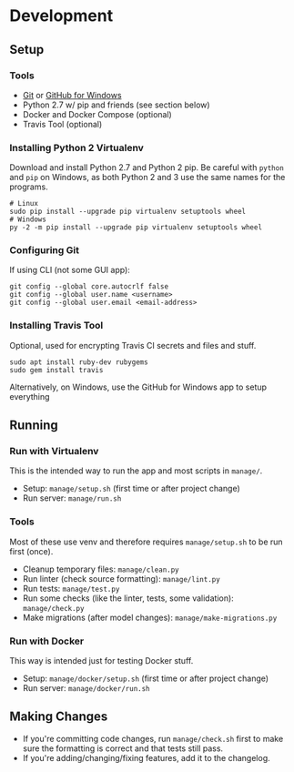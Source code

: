 # Development
## Setup
### Tools
* [Git](https://git-scm.com) or [GitHub for Windows](https://windows.github.com/)
* Python 2.7 w/ pip and friends (see section below)
* Docker and Docker Compose (optional)
* Travis Tool (optional)

### Installing Python 2 Virtualenv
Download and install Python 2.7 and Python 2 pip.
Be careful with `python` and `pip` on Windows, as both Python 2 and 3 use the same names for the programs.

```
# Linux
sudo pip install --upgrade pip virtualenv setuptools wheel
# Windows
py -2 -m pip install --upgrade pip virtualenv setuptools wheel
```

### Configuring Git
If using CLI (not some GUI app):
```
git config --global core.autocrlf false
git config --global user.name <username>
git config --global user.email <email-address>
```

### Installing Travis Tool
Optional, used for encrypting Travis CI secrets and files and stuff.
```
sudo apt install ruby-dev rubygems
sudo gem install travis
```

Alternatively, on Windows, use the GitHub for Windows app to setup everything

## Running
### Run with Virtualenv
This is the intended way to run the app and most scripts in `manage/`.

* Setup: `manage/setup.sh` (first time or after project change)
* Run server: `manage/run.sh`

### Tools
Most of these use venv and therefore requires `manage/setup.sh` to be run first (once).

* Cleanup temporary files: `manage/clean.py`
* Run linter (check source formatting): `manage/lint.py`
* Run tests: `manage/test.py`
* Run some checks (like the linter, tests, some validation): `manage/check.py`
* Make migrations (after model changes): `manage/make-migrations.py`

### Run with Docker
This way is intended just for testing Docker stuff.

* Setup: `manage/docker/setup.sh` (first time or after project change)
* Run server: `manage/docker/run.sh`

## Making Changes
* If you're committing code changes, run `manage/check.sh` first to make sure the formatting is correct and that tests still pass.
* If you're adding/changing/fixing features, add it to the changelog.
